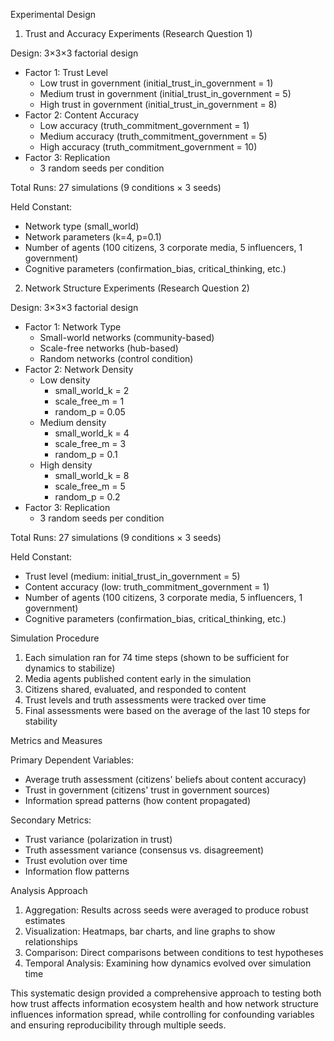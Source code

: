 Experimental Design

  1. Trust and Accuracy Experiments (Research Question 1)

  Design: 3×3×3 factorial design
  - Factor 1: Trust Level
    - Low trust in government (initial_trust_in_government = 1)
    - Medium trust in government (initial_trust_in_government = 5)
    - High trust in government (initial_trust_in_government = 8)
  - Factor 2: Content Accuracy
    - Low accuracy (truth_commitment_government = 1)
    - Medium accuracy (truth_commitment_government = 5)
    - High accuracy (truth_commitment_government = 10)
  - Factor 3: Replication
    - 3 random seeds per condition

  Total Runs: 27 simulations (9 conditions × 3 seeds)

  Held Constant:
  - Network type (small_world)
  - Network parameters (k=4, p=0.1)
  - Number of agents (100 citizens, 3 corporate media, 5 influencers, 1 government)
  - Cognitive parameters (confirmation_bias, critical_thinking, etc.)

  2. Network Structure Experiments (Research Question 2)

  Design: 3×3×3 factorial design
  - Factor 1: Network Type
    - Small-world networks (community-based)
    - Scale-free networks (hub-based)
    - Random networks (control condition)
  - Factor 2: Network Density
    - Low density
        - small_world_k = 2
      - scale_free_m = 1
      - random_p = 0.05
    - Medium density
        - small_world_k = 4
      - scale_free_m = 3
      - random_p = 0.1
    - High density
        - small_world_k = 8
      - scale_free_m = 5
      - random_p = 0.2
  - Factor 3: Replication
    - 3 random seeds per condition

  Total Runs: 27 simulations (9 conditions × 3 seeds)

  Held Constant:
  - Trust level (medium: initial_trust_in_government = 5)
  - Content accuracy (low: truth_commitment_government = 1)
  - Number of agents (100 citizens, 3 corporate media, 5 influencers, 1 government)
  - Cognitive parameters (confirmation_bias, critical_thinking, etc.)

  Simulation Procedure

  1. Each simulation ran for 74 time steps (shown to be sufficient for dynamics to stabilize)
  2. Media agents published content early in the simulation
  3. Citizens shared, evaluated, and responded to content
  4. Trust levels and truth assessments were tracked over time
  5. Final assessments were based on the average of the last 10 steps for stability

  Metrics and Measures

  Primary Dependent Variables:
  - Average truth assessment (citizens' beliefs about content accuracy)
  - Trust in government (citizens' trust in government sources)
  - Information spread patterns (how content propagated)

  Secondary Metrics:
  - Trust variance (polarization in trust)
  - Truth assessment variance (consensus vs. disagreement)
  - Trust evolution over time
  - Information flow patterns

  Analysis Approach

  1. Aggregation: Results across seeds were averaged to produce robust estimates
  2. Visualization: Heatmaps, bar charts, and line graphs to show relationships
  3. Comparison: Direct comparisons between conditions to test hypotheses
  4. Temporal Analysis: Examining how dynamics evolved over simulation time

  This systematic design provided a comprehensive approach to testing both how trust affects information ecosystem health and how network structure influences information spread, while controlling for
  confounding variables and ensuring reproducibility through multiple seeds.
